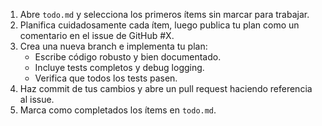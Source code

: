 1. Abre `todo.md` y selecciona los primeros ítems sin marcar para trabajar.
2. Planifica cuidadosamente cada ítem, luego publica tu plan como un comentario en el issue de GitHub #X.
3. Crea una nueva branch e implementa tu plan:
   - Escribe código robusto y bien documentado.
   - Incluye tests completos y debug logging.
   - Verifica que todos los tests pasen.
4. Haz commit de tus cambios y abre un pull request haciendo referencia al issue.
5. Marca como completados los ítems en `todo.md`.

